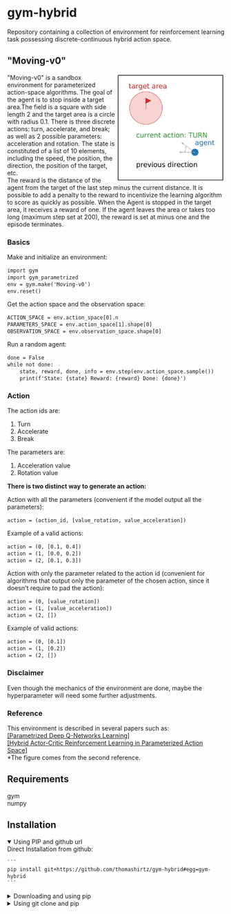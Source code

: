 # gym-hybrid

Repository containing a collection of environment for reinforcement learning task possessing discrete-continuous hybrid action space.

## "Moving-v0" 

<img align="right" width="250"  src="moving-v0.jpg"> 

"Moving-v0" is a sandbox environment for parameterized action-space algorithms. The goal of the agent is to stop inside a target area.The field is a square
with side length 2 and the target area is a circle with radius 0.1. There is three discrete actions: turn, accelerate, and break; as well as 2 possible parameters: acceleration and rotation. The state is constituted of a list of 10 elements, including the speed, the position, the direction, the position of the target, etc.  
The reward is the distance of the agent from the target of the last step minus the current distance. It is possible to add a penalty to the reward to incentivize the learning algorithm to score as quickly as possible. When the Agent is stopped in the target area, it receives a reward of one. If the agent leaves the area or takes too long (maximum step set at 200), the reward is set at minus one and the episode terminates.

### Basics
Make and initialize an environment:
```
import gym
import gym_parametrized
env = gym.make('Moving-v0')
env.reset()
```

Get the action space and the observation space:
```
ACTION_SPACE = env.action_space[0].n
PARAMETERS_SPACE = env.action_space[1].shape[0]
OBSERVATION_SPACE = env.observation_space.shape[0]
```

Run a random agent:
```
done = False
while not done:
    state, reward, done, info = env.step(env.action_space.sample())
    print(f'State: {state} Reward: {reward} Done: {done}')
```


### Action

The action ids are: 
1. Turn
2. Accelerate
3. Break

The parameters are:
1. Acceleration value
2. Rotation value

**There is two distinct way to generate an action:**

Action with all the parameters (convenient if the model output all the parameters): 
```
action = (action_id, [value_rotation, value_acceleration])
```
Example of a valid actions:
```
action = (0, [0.1, 0.4])
action = (1, [0.0, 0.2])
action = (2, [0.1, 0.3])
```

Action with only the parameter related to the action id (convenient for algorithms that output only the parameter
of the chosen action, since it doesn't require to pad the action): 
```
action = (0, [value_rotation])
action = (1, [value_acceleration])
action = (2, [])
```
Example of valid actions:
```
action = (0, [0.1])
action = (1, [0.2])
action = (2, [])
```

### Disclaimer 
Even though the mechanics of the environment are done, maybe the hyperparameter will need some further adjustments.

### Reference
This environment is described in several papers such as:  
[[Parametrized Deep Q-Networks Learning]](https://arxiv.org/pdf/1810.06394.pdf)  
[[Hybrid Actor-Critic Reinforcement Learning in Parameterized Action Space]](https://arxiv.org/pdf/1903.01344.pdf)  
*The figure comes from the second reference.

## Requirements
gym  
numpy

## Installation

<details open>
    <summary>Using PIP and github url</summary>
    Direct Installation from github:
    
    ```
    pip install git+https://github.com/thomashirtz/gym-hybrid#egg=gym-hybrid
    ```  
</details>

<details>
    <summary>Downloading and using pip</summary>
    Download the repository and run the command:
    
    ```
    python -m pip install -e place-where-the-file-is-located\gym-hybrid
    ```  
</details>

<details>
    <summary>Using git clone and pip</summary>
    Run the git command:
    
    ```
    git clone https://github.com/thomashirtz/gym-hybrid
    ```
    Then, from the cloned repository:
    
    ```
    pip install .
    ```
</details>



